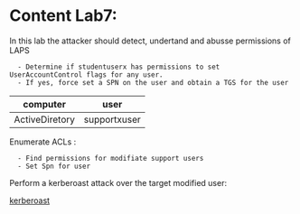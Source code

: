 # Content Lab7:

In this lab the attacker should detect, undertand and abusse permissions of LAPS 
```
  - Determine if studentuserx has permissions to set UserAccountControl flags for any user.
  - If yes, force set a SPN on the user and obtain a TGS for the user
```

| computer | user |
| ------- | ------ |
| ActiveDiretory | supportxuser |

Enumerate ACLs :
```
  - Find permissions for modifiate support users
  - Set Spn for user
```

Perform a kerberoast attack over the target modified user:

[kerberoast](content_lab6.md)




